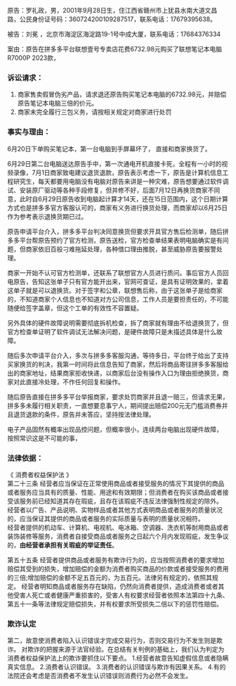 
原告：罗礼政，男，2001年9月28日生，住江西省赣州市上犹县水南大道文昌路，公民身份证号码：360724200109287517，联系电话：17679395638。

被告：刘冕 ，北京市海淀区海淀路19-1号中成大厦，联系电话：17684376334

案由：原告在拼多多平台联想壹号专卖店花费6732.98元购买了联想笔记本电脑R7000P 2023款，

### 诉讼请求：
1. 商家售卖假冒伪劣产品，请求退还原告购买笔记本电脑的6732.98元，并赔偿原告笔记本电脑三倍的价元。
2. 商家未完全履行三包义务，请按相关规定对商家进行处罚

### 事实与理由：

6月20日下单购买笔记本，第一台电脑到手屏幕坏了， 直接和商家换货了。

6月29日第二台电脑送达原告手中，第一次通电开机直接卡死，全程有一小时的视频录像，7月1日商家致电建议退货退款，原告表示考虑一下，原告是计算机信息工程研究生，每天都要用电脑没有电脑对原告来讲是一种灾难，原告想要通过软件调试、安装原厂驱动等各种手段修复，但并修不好，后面7月12日再换货商家不同意，此时自6月29日原告收到电脑起计算才14天，还在15日范围内，这个日期计算方式也是拼多多官方客服认可的，商家有义务进行换货处理，而商家却以6月25日作为参考表示退换货期已过。

原告申请平台介入，拼多多平台判决同意换货但要求开具官方售后检测单，随后拼多多平台帮原告预约了官方检测，原告送检，官方检查单结果表明电脑确实是有问题，但商家依旧百般刁难拖延处理，各种借口理由推脱，甚至威胁原告要报警处理。

商家一开始不认可官方检测单，还联系了联想官方人员进行质问。事后官方人员回电原告，告知这张单子只有官方能开出来，官网可查证，是具有证明效果的，拿着这单子就是可以退换货。对于签字和公章，联想售后称，由于这张单子是给商家的，不知道商家个人信息也不知道对方公司信息，工作人员是要担责任的，不可能随便给签字盖章，但这个工单的有效性不容置疑。

另外具体的硬件故障说明需要彻底拆机检查，拆了商家就有理由不给退换货了，但官方检查单证明了软件调试无法解决问题，是硬件故障只是未描述具体是什么故障。

随后多次申请平台介入，多次与拼多多客服沟通，等待多日，平台终于给出了支持买家换货的判决，我第一时间将此信息告知了商家，然后将商品寄往拼多多客服给出的商家地址，结果商家拒收快递，以商家后台没有操作入口为理由拒绝换货，商家对此直接冷处理，不作任何回复和操作。

随后原告直接在拼多多平台举报商家，要求处罚商家并且退一赔三，但请求无果，拼多多未履行相关职责，一直想要息事宁人，期间提出赔偿200元无门槛消费券并且退货退款的条件，原告并未答应，坚持按法律处理。

电子产品固然有概率出现品控问题，但概率很小，连续两台电脑出现硬件故障， 按照常识这是不可能的事，


### **法律依据**：  
《 消费者权益保护法 》  
第二十三条 经营者应当保证在正常使用商品或者接受服务的情况下其提供的商品或者服务应当具有的质量、性能、用途和有效期限；但消费者在购买该商品或者接受该服务前已经知道其存在瑕疵，且存在该瑕疵不违反法律强制性规定的除外。  
经营者以广告、产品说明、实物样品或者其他方式表明商品或者服务的质量状况的，应当保证其提供的商品或者服务的实际质量与表明的质量状况相符。  
经营者提供的机动车、计算机、电视机、电冰箱、空调器、洗衣机等耐用商品或者装饰装修等服务，消费者自接受商品或者服务之日起六个月内发现瑕疵，发生争议的，**由经营者承担有关瑕疵的举证责任**。  

第五十五条 经营者提供商品或者服务有欺诈行为的，应当按照消费者的要求增加赔偿其受到的损失，增加赔偿的金额为消费者购买商品的价款或者接受服务的费用的三倍;增加赔偿的金额不足五百元的，为五百元。法律另有规定的，依照其规定。
经营者明知商品或者服务存在缺陷，仍然向消费者提供，造成消费者或者其他受害人死亡或者健康严重损害的，受害人有权要求经营者依照本法第四十九条、第五十一条等法律规定赔偿损失，并有权要求所受损失二倍以下的惩罚性赔偿。

### 欺诈认定
第二，故意使消费者陷入认识错误才完成交易行为，否则交易行为不发生则是欺诈。
对欺诈的把握来源于法官经验。在总结有关判例的基础上，我们认为判定为消费者权益保护法上的欺诈要抓住以下要点。
1.经营者故意告知虚假信息或者隐瞒真实信息。
2.消费者认识错误。
3.消费者的认识错误与欺诈有因果关系。
4.有的法院还会考虑是否消费者不发生认识错误则消费行为必然不会发生。